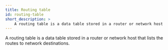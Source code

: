 ```yaml
---
title: Routing table
id: routing-table
short_description: >
    A routing table is a data table stored in a router or network host that lists the routes to network destinations.
---
```


A routing table is a data table stored in a router or network host that lists the routes to network destinations.
